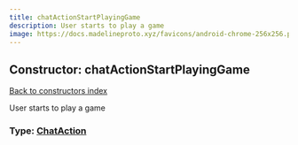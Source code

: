 ```yaml
---
title: chatActionStartPlayingGame
description: User starts to play a game
image: https://docs.madelineproto.xyz/favicons/android-chrome-256x256.png
---
```

## Constructor: chatActionStartPlayingGame  
[Back to constructors index](index.md)



User starts to play a game




### Type: [ChatAction](../types/ChatAction.md)


